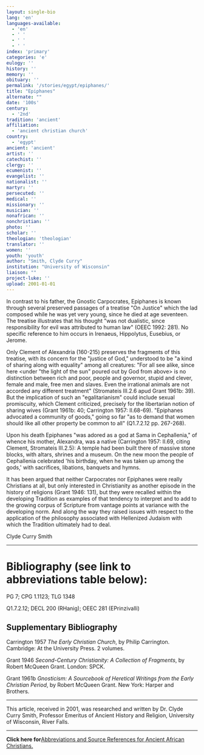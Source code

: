 ```yaml
---
layout: single-bio
lang: 'en'
languages-available:
  - 'en'
  - ' '
  - ' '
  - ' '
index: 'primary'
categories: 'e'
eulogy: ''
history: ''
memory: ''
obituary: ''
permalink: '/stories/egypt/epiphanes/'
title: "Epiphanes"
alternate: ""
date: '100s'
century:
  - '2nd'
tradition: 'ancient'
affiliation:
  - 'ancient christian church'
country:
  - 'egypt'
ancient: 'ancient'
artist: ''
catechist: ''
clergy: ''
ecumenist: ''
evangelist: ''
nationalist: ''
martyr: ''
persecuted: ''
medical: ''
missionary: ''
musician: ''
nonafrican: ''
nonchristian: ''
photo: ''
scholar: ''
theologian: 'theologian'
translator: ''
women: ''
youth: 'youth'
author: "Smith, Clyde Curry"
institution: "University of Wisconsin"
liaison: ""
project-luke: ''
upload: 2001-01-01
---
```




In contrast to his father, the Gnostic Carpocrates, Epiphanes is known through several preserved passages of a treatise "On Justice" which the lad composed while he was yet very young, since he died at age seventeen.  The treatise illustrates that his thought "was not dualistic, since responsibility for evil was attributed to human law" (OEEC 1992: 281).  No specific reference to him occurs in Irenaeus, Hippolytus, Eusebius, or Jerome.

Only Clement of Alexandria (160-215) preserves the fragments of this treatise, with its concern for the "justice of God," understood to be "a kind of sharing along with equality" among all creatures:  "For all see alike, since here &lt;under "the light of the sun" poured out by God from above&gt; is no distinction between rich and poor, people and governor, stupid and clever, female and male, free men and slaves.  Even the irrational animals are not accorded any different treatment" (Stromateis III.2.6 apud Grant 1961b: 39).  But the implication of such an "egalitarianism" could include sexual promiscuity, which Clement criticized, precisely for the libertarian notion of sharing wives (Grant 1961b: 40; Carrington 1957: II.68-69).  "Epiphanes advocated a community of goods," going so far "as to demand that women should like all other property be common to all" (Q1.7.2.12 pp. 267-268).

Upon his death Epiphanes "was adored as a god at Sama in Cephallenia," of whence his mother, Alexandra, was a native (Carrington 1957: II.69, citing Clement, Stromateis III.2.5):
A temple had been built there of massive stone blocks, with altars, shrines and a museum.  On the new moon the people of Cephallenia celebrated 'his birthday, when he was taken up among the gods,' with sacrifices, libations, banquets and hymns.

It has been argued that neither Carpocrates nor Epiphanes were really Christians at all, but only interested in Christianity as another episode in the history of religions (Grant 1946: 131), but they were recalled within the developing Tradition as examples of that tendency to interpret and to add to the growing corpus of Scripture from vantage points at variance with the developing norm.  And along the way they raised issues with respect to the application of the philosophy associated with Hellenized Judaism with which the Tradition ultimately had to deal.

Clyde Curry Smith

---

# Bibliography (see link to abbreviations table below):

PG 7; CPG 1.1123; TLG 1348

Q1.7.2.12; DECL 200 (RHanig); OEEC 281 (EPrinzivalli)

## Supplementary Bibliography

Carrington 1957
*The Early Christian Church*, by Philip Carrington.  Cambridge:  At the University Press.  2 volumes.

Grant 1946
*Second-Century Christianity:  A Collection of Fragments*, by Robert McQueen Grant.  London:  SPCK.

Grant 1961b
*Gnosticism:  A Sourcebook of Heretical Writings from the Early Christian Period*, by Robert McQueen Grant.  New York:  Harper and Brothers.

---

This article, received in 2001, was researched and written by Dr. Clyde Curry Smith, Professor Emeritus of Ancient History and Religion, University of Wisconsin, River Falls.

---

**Click here for**[Abbreviations and Source References for Ancient African Christians.]({{site.url}}/resources/ancient-references/)
